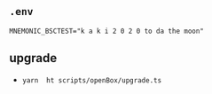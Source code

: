 


## `.env`

```
MNEMONIC_BSCTEST="k a k i 2 0 2 0 to da the moon"
```

## upgrade
- `yarn  ht scripts/openBox/upgrade.ts`
